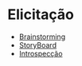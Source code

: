 # Elicitação

- [Brainstorming](/requirements/elicitation/brainstorming.md)
- [StoryBoard](/requirements/elicitation/storyBoard.md)
- [Introspecção](/requirements/elicitation/introspection.md)
